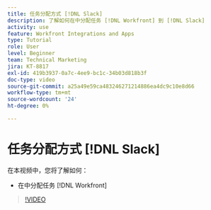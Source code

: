 ```yaml
---
title: 任务分配方式 [!DNL Slack]
description: 了解如何在中分配任务 [!DNL Workfront] 到 [!DNL Slack]
activity: use
feature: Workfront Integrations and Apps
type: Tutorial
role: User
level: Beginner
team: Technical Marketing
jira: KT-8817
exl-id: 419b3937-0a7c-4ee9-bc1c-34b03d818b3f
doc-type: video
source-git-commit: a25a49e59ca483246271214886ea4dc9c10e8d66
workflow-type: tm+mt
source-wordcount: '24'
ht-degree: 0%

---
```


# 任务分配方式 [!DNL Slack]

在本视频中，您将了解如何：

* 在中分配任务 [!DNL Workfront]

>[!VIDEO](https://video.tv.adobe.com/v/335117/?quality=12&learn=on)
